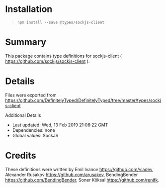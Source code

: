 # Installation
> `npm install --save @types/sockjs-client`

# Summary
This package contains type definitions for sockjs-client ( https://github.com/sockjs/sockjs-client ).

# Details
Files were exported from https://github.com/DefinitelyTyped/DefinitelyTyped/tree/master/types/sockjs-client

Additional Details
 * Last updated: Wed, 13 Feb 2019 21:06:22 GMT
 * Dependencies: none
 * Global values: SockJS

# Credits
These definitions were written by Emil Ivanov <https://github.com/vladev>, Alexander Rusakov <https://github.com/arusakov>, BendingBender <https://github.com/BendingBender>, Soner Köksal <https://github.com/renjfk>.
